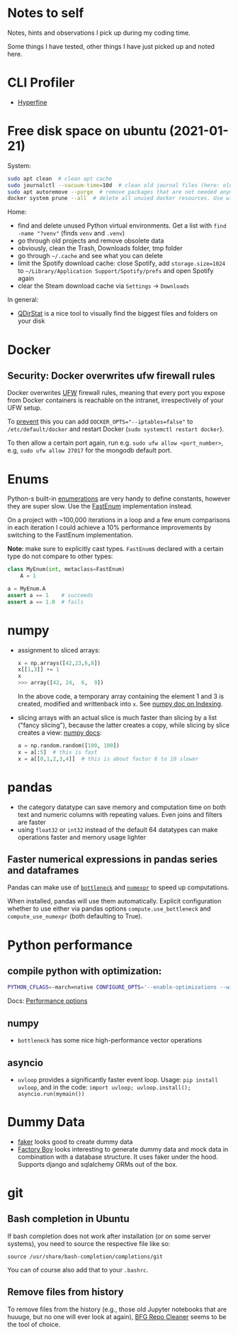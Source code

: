 # Notes to self

Notes, hints and observations I pick up during my coding time.

Some things I have tested, other things I have just picked up and noted here.

# CLI Profiler

- [Hyperfine](https://github.com/sharkdp/hyperfine)


# Free disk space on ubuntu (2021-01-21)

System:
``` bash
sudo apt clean  # clean apt cache
sudo journalctl --vacuum-time=10d  # clean old journal files (here: older than 10 days)
sudo apt autoremove --purge  # remove packages that are not needed anymore (e.g., old kernels)
docker system prune --all  # delete all unused docker resources. Use with care
```

Home:
- find and delete unused Python virtual environments. Get a list with `find -name "?venv"` (finds `venv` and `.venv`)
- go through old projects and remove obsolete data
- obviously, clean the Trash, Downloads folder, tmp folder
- go through `~/.cache` and see what you can delete
- limit the Spotify download cache: close Spotify, add `storage.size=1024` to `~/Library/Application Support/Spotify/prefs` and open Spotify again
- clear the Steam download cache via `Settings` -> `Downloads`

In general:
- [QDirStat](https://github.com/shundhammer/qdirstat) is a nice tool to visually find the biggest files and folders on your disk


# Docker

## Security: Docker overwrites ufw firewall rules

Docker overwrites [UFW](https://help.ubuntu.com/community/UFW) firewall rules, meaning that every port you expose from Docker containers is reachable on the intranet, irrespectively of your UFW setup.

To [prevent](https://www.techrepublic.com/article/how-to-fix-the-docker-and-ufw-security-flaw/) this you can add `DOCKER_OPTS="--iptables=false"` to `/etc/default/docker` and restart Docker (`sudo systemctl restart docker`).

To then allow a certain port again, run e.g. `sudo ufw allow <port_number>`, e.g, `sudo ufw allow 27017` for the mongodb default port.

# Enums

Python-s built-in [enumerations](https://docs.python.org/3/library/enum.html) are very handy to define constants, however they are super slow.
Use the [FastEnum](https://github.com/QratorLabs/fastenum) implementation instead.

On a project with ~100,000 iterations in a loop and a few enum comparisons in each iteration I could achieve a 10% performance improvements by switching to the FastEnum implementation.

**Note**: make sure to explicitly cast types. `FastEnum`s declared with a certain type do not compare to other types: 

```python
class MyEnum(int, metaclass=FastEnum)
    A = 1

a = MyEnum.A
assert a == 1    # succeeds
assert a == 1.0  # fails
```

# numpy

* assignment to sliced arrays:
  ```python
  x = np.arrays([42,23,6,8])
  x[[1,3]] += 1
  x
  >>> array([42, 24,  6,  9])
  ```
  In the above code, a temporary array containing the element 1 and 3 is created, modified and writtenback into `x`. See [numpy doc on Indexing](https://numpy.org/doc/1.19/user/basics.indexing.html#assigning-values-to-indexed-arrays).

* slicing arrays with an actual slice is much faster than slicing by a list ("fancy slicing"), because the latter creates a copy, while slicing by slice creates a view: [numpy docs](https://scipy-cookbook.readthedocs.io/items/ViewsVsCopies.html#I-think-I-understand-what-a-view-is,-but-why-fancy-indexing-is-not-returning-a-view?):
  ```python
  a = np.random.random([100, 100])
  x = a[:5]  # this is fast
  x = a[[0,1,2,3,4]]  # this is about factor 8 to 10 slower
  ```
  

# pandas

* the category datatype can save memory and computation time on both text and numeric columns with repeating values. Even joins and filters are faster
* using `float32` or `int32` instead of the default 64 datatypes can make operations faster and memory usage lighter

## Faster numerical expressions in pandas series and dataframes

Pandas can make use of [`bottleneck`](https://github.com/pydata/bottleneck) and [`numexpr`](https://github.com/pydata/numexpr) to speed up computations.

When installed, pandas will use them automatically. Explicit configuration whether to use either via pandas options `compute.use_bottleneck` and `compute_use_numexpr` (both defaulting to True).

# Python performance

## compile python with optimization:

```bash
PYTHON_CFLAGS=-march=native CONFIGURE_OPTS='--enable-optimizations --with-lto' pyenv install 3.x.y
```

Docs: [Performance options](https://docs.python.org/3/using/configure.html#performance-options)

## numpy
* `bottleneck` has some nice high-performance vector operations

## asyncio
* `uvloop` provides a significantly faster event loop. Usage:
  `pip install uvloop`, and in the code: `import uvloop; uvloop.install(); asyncio.run(mymain())`


# Dummy Data

* [faker](https://faker.readthedocs.io/en/latest/) looks good to create dummy data
* [Factory Boy](https://factoryboy.readthedocs.io/en/latest/) looks interesting to generate dummy data and mock data in combination with a database structure. It uses faker under the hood. Supports django and sqlalchemy ORMs out of the box.

# git

## Bash completion in Ubuntu

If bash completion does not work after installation (or on some server systems), you need to source the respective file like so:

`source /usr/share/bash-completion/completions/git`

You can of course also add that to your `.bashrc`.


## Remove files from history

To remove files from the history (e.g., those old Jupyter notebooks that are huuuge, but no one will ever look at again), [BFG Repo Cleaner](https://github.com/rtyley/bfg-repo-cleaner) seems to be the tool of choice.
